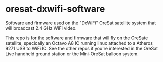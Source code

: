 # oresat-dxwifi-software
Software and firmware used on the "DxWiFi" OreSat satellite system that will broadcast 2.4 GHz WiFi video.

This repo is for the software and firmware that will fly on the OreSate satellite, specically an Octavo A8 IC running linux attached to a Atheros 9271 USB to WiFi IC. See the other repos if you're interested in the OreSat Live handheld ground station or the Mini-OreSat balloon system.
